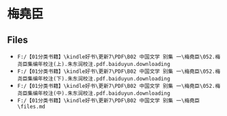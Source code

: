 # 梅堯臣

## Files

- `F:/【01分类书籍】\kindle好书\更新7\PDF\B02 中国文学 别集 一\梅堯臣\052.梅尧臣集编年校注(上).朱东润校注.pdf.baiduyun.downloading`
- `F:/【01分类书籍】\kindle好书\更新7\PDF\B02 中国文学 别集 一\梅堯臣\052.梅尧臣集编年校注(下).朱东润校注.pdf.baiduyun.downloading`
- `F:/【01分类书籍】\kindle好书\更新7\PDF\B02 中国文学 别集 一\梅堯臣\052.梅尧臣集编年校注(中).朱东润校注.pdf.baiduyun.downloading`
- `F:/【01分类书籍】\kindle好书\更新7\PDF\B02 中国文学 别集 一\梅堯臣\files.md`
